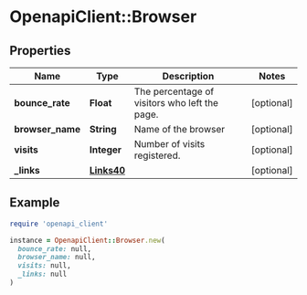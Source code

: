 # OpenapiClient::Browser

## Properties

| Name | Type | Description | Notes |
| ---- | ---- | ----------- | ----- |
| **bounce_rate** | **Float** | The percentage of visitors who left the page. | [optional] |
| **browser_name** | **String** | Name of the browser | [optional] |
| **visits** | **Integer** | Number of visits registered. | [optional] |
| **_links** | [**Links40**](Links40.md) |  | [optional] |

## Example

```ruby
require 'openapi_client'

instance = OpenapiClient::Browser.new(
  bounce_rate: null,
  browser_name: null,
  visits: null,
  _links: null
)
```

